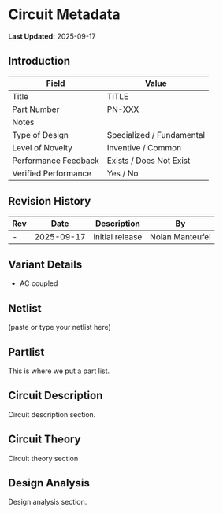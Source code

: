 # Circuit Metadata

**Last Updated:** 2025-09-17

## Introduction

| Field                  | Value                     |
| ---------------------- | ------------------------- |
| Title                  | TITLE |
| Part Number            | PN-XXX |
| Notes                  |  |
| Type of Design         | Specialized / Fundamental |
| Level of Novelty       | Inventive / Common |
| Performance Feedback   | Exists / Does Not Exist |
| Verified Performance   | Yes / No |

## Revision History

| Rev | Date | Description | By |
| --- | ---- | ----------- | -- |
| - | 2025-09-17 | initial release | Nolan Manteufel |

## Variant Details

- AC coupled

## Netlist

(paste or type your netlist here)

## Partlist

This is where we put a part list.

## Circuit Description

Circuit description section.

## Circuit Theory

Circuit theory section

## Design Analysis

Design analysis section.
